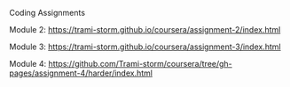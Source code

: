 Coding Assignments


Module 2: https://trami-storm.github.io/coursera/assignment-2/index.html

Module 3: https://trami-storm.github.io/coursera/assignment-3/index.html

Module 4: https://github.com/Trami-storm/coursera/tree/gh-pages/assignment-4/harder/index.html
